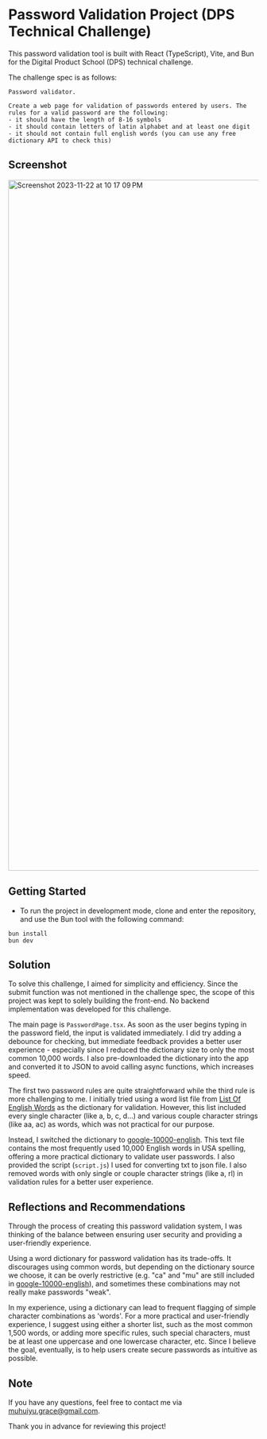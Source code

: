 # Password Validation Project (DPS Technical Challenge)

This password validation tool is built with React (TypeScript), Vite, and Bun for the Digital Product School (DPS) technical challenge.

The challenge spec is as follows:

```
Password validator.

Create a web page for validation of passwords entered by users. The rules for a valid password are the following:
- it should have the length of 8-16 symbols
- it should contain letters of latin alphabet and at least one digit
- it should not contain full english words (you can use any free dictionary API to check this)

```

## Screenshot

<img width="1391" alt="Screenshot 2023-11-22 at 10 17 09 PM" src="https://github.com/muhuiyu/DPS-2023/assets/42035587/cfe8aa98-975c-47e4-afc1-ab745854cee7">

## Getting Started

- To run the project in development mode, clone and enter the repository, and use the Bun tool with the following command:

```
bun install
bun dev
```

## Solution

To solve this challenge, I aimed for simplicity and efficiency. Since the submit function was not mentioned in the challenge spec, the scope of this project was kept to solely building the front-end. No backend implementation was developed for this challenge.

The main page is `PasswordPage.tsx`. As soon as the user begins typing in the password field, the input is validated immediately. I did try adding a debounce for checking, but immediate feedback provides a better user experience - especially since I reduced the dictionary size to only the most common 10,000 words. I also pre-downloaded the dictionary into the app and converted it to JSON to avoid calling async functions, which increases speed.

The first two password rules are quite straightforward while the third rule is more challenging to me. I initially tried using a word list file from [List Of English Words](https://github.com/dwyl/english-words/) as the dictionary for validation. However, this list included every single character (like a, b, c, d...) and various couple character strings (like aa, ac) as words, which was not practical for our purpose.

Instead, I switched the dictionary to [google-10000-english](https://github.com/first20hours/google-10000-english). This text file contains the most frequently used 10,000 English words in USA spelling, offering a more practical dictionary to validate user passwords. I also provided the script (`script.js`) I used for converting txt to json file. I also removed words with only single or couple character strings (like a, rl) in validation rules for a better user experience.

## Reflections and Recommendations

Through the process of creating this password validation system, I was thinking of the balance between ensuring user security and providing a user-friendly experience.

Using a word dictionary for password validation has its trade-offs. It discourages using common words, but depending on the dictionary source we choose, it can be overly restrictive (e.g. "ca" and "mu" are still included in [google-10000-english](https://github.com/first20hours/google-10000-english)), and sometimes these combinations may not really make passwords "weak".

In my experience, using a dictionary can lead to frequent flagging of simple character combinations as 'words'. For a more practical and user-friendly experience, I suggest using either a shorter list, such as the most common 1,500 words, or adding more specific rules, such special characters, must be at least one uppercase and one lowercase character, etc. Since I believe the goal, eventually, is to help users create secure passwords as intuitive as possible.

## Note

If you have any questions, feel free to contact me via muhuiyu.grace@gmail.com.

Thank you in advance for reviewing this project!
